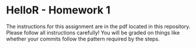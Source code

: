 # HelloR - Homework 1

The instructions for this assignment are in the pdf located in this repository. Please follow all instructions carefully! You will be graded on things like whether your commits follow the pattern required by the steps. 
